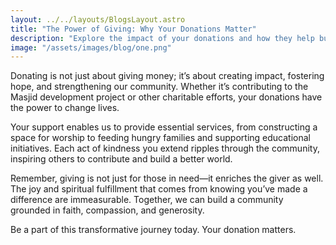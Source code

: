 ```yaml
---
layout: ../../layouts/BlogsLayout.astro
title: "The Power of Giving: Why Your Donations Matter"
description: "Explore the impact of your donations and how they help build a stronger, more compassionate community."
image: "/assets/images/blog/one.png"
---
```

Donating is not just about giving money; it’s about creating impact, fostering hope, and strengthening our community. Whether it’s contributing to the Masjid development project or other charitable efforts, your donations have the power to change lives.

Your support enables us to provide essential services, from constructing a space for worship to feeding hungry families and supporting educational initiatives. Each act of kindness you extend ripples through the community, inspiring others to contribute and build a better world.

Remember, giving is not just for those in need—it enriches the giver as well. The joy and spiritual fulfillment that comes from knowing you’ve made a difference are immeasurable. Together, we can build a community grounded in faith, compassion, and generosity.

Be a part of this transformative journey today. Your donation matters.